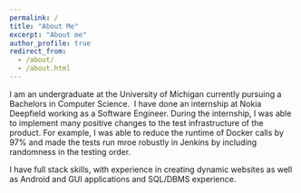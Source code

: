 ```yaml
---
permalink: /
title: "About Me"
excerpt: "About me"
author_profile: true
redirect_from: 
  - /about/
  - /about.html
---
```


I am an undergraduate at the University of Michigan currently pursuing a Bachelors in Computer Science. 
​
I have done an internship at Nokia Deepfield working as a Software Engineer.  During the internship, I was able to implement many positive changes to the test infrastructure of the product.  For example, I was able to reduce the runtime of Docker calls by 97% and made the tests run mroe robustly in Jenkins by including randomness in the testing order.

I have full stack skills, with experience in creating dynamic websites as well as Android and GUI applications and SQL/DBMS experience.
